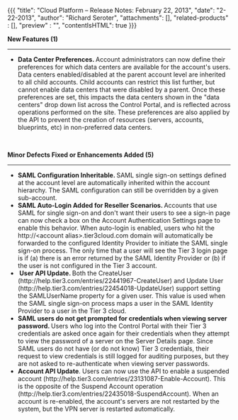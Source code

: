 {{{
  "title": "Cloud Platform – Release Notes: February 22, 2013",
  "date": "2-22-2013",
  "author": "Richard Seroter",
  "attachments": [],
  "related-products" : [],
  "preview" : "",
  "contentIsHTML": true
}}}

<p><strong>New Features (1)</strong>
</p>
<hr />
<ul>
  <li><strong>Data Center Preferences. </strong>Account administrators can now define their preferences for which data centers are available for the account's users. Data centers enabled/disabled at the parent account level are inherited to all child accounts.
    Child accounts can restrict this list further, but cannot enable data centers that were disabled by a parent. Once these preferences are set, this impacts the data centers shown in the "data centers" drop down list across the Control Portal, and is
    reflected across operations performed on the site. These preferences are also applied by the API to prevent the creation of resources (servers, accounts, blueprints, etc) in non-preferred data centers.</li>
</ul>
<p>&nbsp;</p>
<p><strong>Minor Defects Fixed or Enhancements Added (5)</strong>
</p>
<hr />
<ul>
  <li><strong>SAML Configuration Inheritable. </strong>SAML single sign-on settings defined at the account level are automatically inherited within the account hierarchy. The SAML configuration can still be overridden by a given sub-account.</li>
  <li><strong>SAML Auto-Login Added for Reseller Scenarios. </strong>Accounts that use SAML for single sign-on and don't want their users to see a sign-in page can now check a box on the Account Authentication Settings page to enable this behavior. When auto-login
    is enabled, users who hit the http://&lt;account alias&gt;.tier3cloud.com domain will automatically be forwarded to the configured Identity Provider to initiate the SAML single sign-on process. The only time that a user will see the Tier 3 login page
    is if (a) there is an error returned by the SAML Identity Provider or (b) if the user is not configured in the Tier 3 account.</li>
  <li><strong>&nbsp;User API Update. </strong>Both the CreateUser (http://help.tier3.com/entries/22441967-CreateUser) and Update User (http://help.tier3.com/entries/22454018-UpdateUser) support setting the SAMLUserName property for a given user. This value
    is used when the SAML single sign-on process maps a user in the SAML Identity Provider to a user in the Tier 3 cloud.</li>
  <li><strong>SAML users do not get prompted for credentials when viewing server password. </strong>Users who log into the Control Portal with their Tier 3 credentials are asked once again for their credentials when they attempt to view the password of a
    server on the Server Details page. Since SAML users do not have (or do not know) Tier 3 credentials, their request to view credentials is still logged for auditing purposes, but they are not asked to re-authenticate when viewing server passwords.</li>
  <li><strong>Account API Update</strong>. Users can now use the API to enable a suspended account (http://help.tier3.com/entries/23131087-Enable-Account). This is the opposite of the Suspend Account operation (http://help.tier3.com/entries/22435018-SuspendAccount).
    When an account is re-enabled, the account's servers are not restarted by the system, but the VPN server is restarted automatically.</li>
</ul>